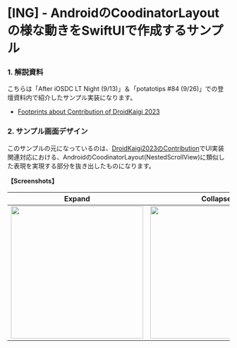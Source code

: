# [ING] - AndroidのCoodinatorLayoutの様な動きをSwiftUIで作成するサンプル

### 1. 解説資料

こちらは「After iOSDC LT Night (9/13)」＆「potatotips #84 (9/26)」での登壇資料内で紹介したサンプル実装になります。

- [Footprints about Contribution of DroidKaigi 2023](https://speakerdeck.com/fumiyasac0921/footprints-about-contribution-of-droidkaigi-2023)

### 2. サンプル画面デザイン

このサンプルの元になっているのは、[DroidKaigi2023のContribution](https://github.com/DroidKaigi/conference-app-2023/pulls?q=is%3Apr+is%3Aclosed+author%3Afumiyasac)でUI実装関連対応における、AndroidのCoodinatorLayout(NestedScrollView)に類似した表現を実現する部分を抜き出したものになります。

__【Screenshots】__

Expand | Collapse
:--: | :--:
<img src="https://github.com/fumiyasac/LikeCoodinatorLayoutExample/assets/949561/1a669d4c-5a4d-414e-90e7-3b6795c7e623" width="300" /> | <img src="https://github.com/fumiyasac/LikeCoodinatorLayoutExample/assets/949561/9ba8ee9b-ce15-4210-b738-89be235c63c9" width="300" />
